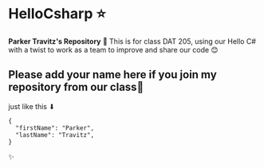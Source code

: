 # HelloCsharp ⭐
**Parker Travitz's Repository** 🌌
This is for class DAT 205, using our Hello C# with a twist to work as a team to improve and share our code 😊

## Please add your name here if you join my repository from our class🌟
just like this 
⬇
```
{
  "firstName": "Parker",
  "lastName": "Travitz",
}
```
✨




